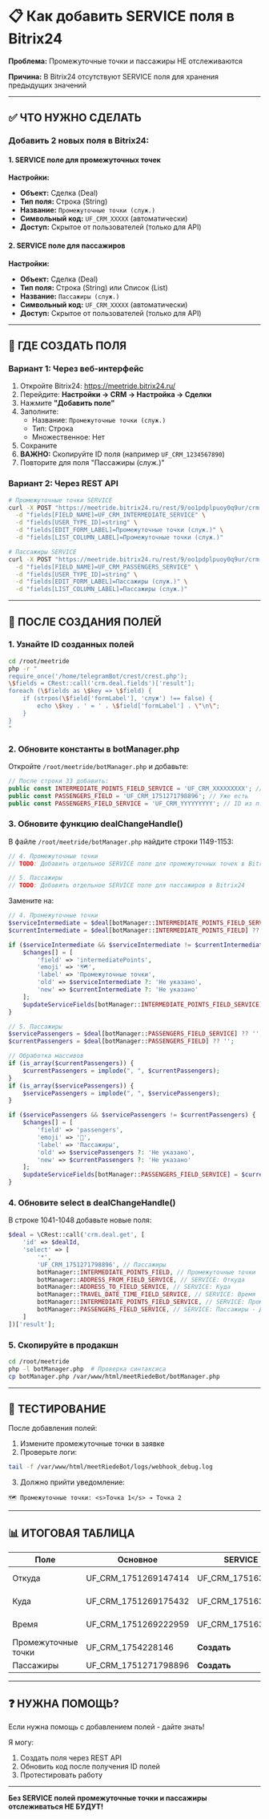 # 📋 Как добавить SERVICE поля в Bitrix24

**Проблема:** Промежуточные точки и пассажиры НЕ отслеживаются

**Причина:** В Bitrix24 отсутствуют SERVICE поля для хранения предыдущих значений

---

## ✅ ЧТО НУЖНО СДЕЛАТЬ

### Добавить 2 новых поля в Bitrix24:

#### 1. SERVICE поле для промежуточных точек

**Настройки:**
- **Объект:** Сделка (Deal)
- **Тип поля:** Строка (String)
- **Название:** `Промежуточные точки (служ.)`
- **Символьный код:** `UF_CRM_XXXXX` (автоматически)
- **Доступ:** Скрытое от пользователей (только для API)

#### 2. SERVICE поле для пассажиров

**Настройки:**
- **Объект:** Сделка (Deal)
- **Тип поля:** Строка (String) или Список (List)
- **Название:** `Пассажиры (служ.)`
- **Символьный код:** `UF_CRM_XXXXX` (автоматически)
- **Доступ:** Скрытое от пользователей (только для API)

---

## 🔧 ГДЕ СОЗДАТЬ ПОЛЯ

### Вариант 1: Через веб-интерфейс

1. Откройте Bitrix24: https://meetride.bitrix24.ru/
2. Перейдите: **Настройки → CRM → Настройка → Сделки**
3. Нажмите **"Добавить поле"**
4. Заполните:
   - Название: `Промежуточные точки (служ.)`
   - Тип: Строка
   - Множественное: Нет
5. Сохраните
6. **ВАЖНО:** Скопируйте ID поля (например `UF_CRM_1234567890`)
7. Повторите для поля "Пассажиры (служ.)"

### Вариант 2: Через REST API

```bash
# Промежуточные точки SERVICE
curl -X POST "https://meetride.bitrix24.ru/rest/9/oo1pdplpuoy0q9ur/crm.deal.userfield.add.json" \
  -d "fields[FIELD_NAME]=UF_CRM_INTERMEDIATE_SERVICE" \
  -d "fields[USER_TYPE_ID]=string" \
  -d "fields[EDIT_FORM_LABEL]=Промежуточные точки (служ.)" \
  -d "fields[LIST_COLUMN_LABEL]=Промежуточные точки (служ.)"

# Пассажиры SERVICE
curl -X POST "https://meetride.bitrix24.ru/rest/9/oo1pdplpuoy0q9ur/crm.deal.userfield.add.json" \
  -d "fields[FIELD_NAME]=UF_CRM_PASSENGERS_SERVICE" \
  -d "fields[USER_TYPE_ID]=string" \
  -d "fields[EDIT_FORM_LABEL]=Пассажиры (служ.)" \
  -d "fields[LIST_COLUMN_LABEL]=Пассажиры (служ.)"
```

---

## 📝 ПОСЛЕ СОЗДАНИЯ ПОЛЕЙ

### 1. Узнайте ID созданных полей

```bash
cd /root/meetride
php -r "
require_once('/home/telegramBot/crest/crest.php');
\$fields = CRest::call('crm.deal.fields')['result'];
foreach (\$fields as \$key => \$field) {
    if (strpos(\$field['formLabel'], 'служ') !== false) {
        echo \$key . ' = ' . \$field['formLabel'] . \"\n\";
    }
}
"
```

### 2. Обновите константы в botManager.php

Откройте `/root/meetride/botManager.php` и добавьте:

```php
// После строки 33 добавить:
public const INTERMEDIATE_POINTS_FIELD_SERVICE = 'UF_CRM_XXXXXXXXX'; // ID из п.1
public const PASSENGERS_FIELD = 'UF_CRM_1751271798896'; // Уже есть
public const PASSENGERS_FIELD_SERVICE = 'UF_CRM_YYYYYYYYY'; // ID из п.1
```

### 3. Обновите функцию dealChangeHandle()

В файле `/root/meetride/botManager.php` найдите строки 1149-1153:

```php
// 4. Промежуточные точки
// TODO: Добавить отдельное SERVICE поле для промежуточных точек в Bitrix24

// 5. Пассажиры
// TODO: Добавить отдельное SERVICE поле для пассажиров в Bitrix24
```

Замените на:

```php
// 4. Промежуточные точки
$serviceIntermediate = $deal[botManager::INTERMEDIATE_POINTS_FIELD_SERVICE] ?? '';
$currentIntermediate = $deal[botManager::INTERMEDIATE_POINTS_FIELD] ?? '';

if ($serviceIntermediate && $serviceIntermediate != $currentIntermediate) {
    $changes[] = [
        'field' => 'intermediatePoints',
        'emoji' => '🗺️',
        'label' => 'Промежуточные точки',
        'old' => $serviceIntermediate ?: 'Не указано',
        'new' => $currentIntermediate ?: 'Не указано'
    ];
    $updateServiceFields[botManager::INTERMEDIATE_POINTS_FIELD_SERVICE] = $currentIntermediate;
}

// 5. Пассажиры
$servicePassengers = $deal[botManager::PASSENGERS_FIELD_SERVICE] ?? '';
$currentPassengers = $deal[botManager::PASSENGERS_FIELD] ?? '';

// Обработка массивов
if (is_array($currentPassengers)) {
    $currentPassengers = implode(", ", $currentPassengers);
}
if (is_array($servicePassengers)) {
    $servicePassengers = implode(", ", $servicePassengers);
}

if ($servicePassengers && $servicePassengers != $currentPassengers) {
    $changes[] = [
        'field' => 'passengers',
        'emoji' => '👥',
        'label' => 'Пассажиры',
        'old' => $servicePassengers ?: 'Не указано',
        'new' => $currentPassengers ?: 'Не указано'
    ];
    $updateServiceFields[botManager::PASSENGERS_FIELD_SERVICE] = $currentPassengers;
}
```

### 4. Обновите select в dealChangeHandle()

В строке 1041-1048 добавьте новые поля:

```php
$deal = \CRest::call('crm.deal.get', [
    'id' => $dealId,
    'select' => [
        '*',
        'UF_CRM_1751271798896', // Пассажиры
        botManager::INTERMEDIATE_POINTS_FIELD, // Промежуточные точки
        botManager::ADDRESS_FROM_FIELD_SERVICE, // SERVICE: Откуда
        botManager::ADDRESS_TO_FIELD_SERVICE, // SERVICE: Куда
        botManager::TRAVEL_DATE_TIME_FIELD_SERVICE, // SERVICE: Время
        botManager::INTERMEDIATE_POINTS_FIELD_SERVICE, // SERVICE: Промежуточные точки - ДОБАВИТЬ
        botManager::PASSENGERS_FIELD_SERVICE, // SERVICE: Пассажиры - ДОБАВИТЬ
    ]
])['result'];
```

### 5. Скопируйте в продакшн

```bash
cd /root/meetride
php -l botManager.php  # Проверка синтаксиса
cp botManager.php /var/www/html/meetRiedeBot/botManager.php
```

---

## 🧪 ТЕСТИРОВАНИЕ

После добавления полей:

1. Измените промежуточные точки в заявке
2. Проверьте логи:
```bash
tail -f /var/www/html/meetRiedeBot/logs/webhook_debug.log
```

3. Должно прийти уведомление:
```
🗺️ Промежуточные точки: <s>Точка 1</s> ➔ Точка 2
```

---

## 📊 ИТОГОВАЯ ТАБЛИЦА

| Поле | Основное | SERVICE | Статус |
|------|----------|---------|--------|
| Откуда | UF_CRM_1751269147414 | UF_CRM_1751638512 | ✅ Работает |
| Куда | UF_CRM_1751269175432 | UF_CRM_1751638529 | ✅ Работает |
| Время | UF_CRM_1751269222959 | UF_CRM_1751638617 | ✅ Работает |
| Промежуточные точки | UF_CRM_1754228146 | **Создать** | ⚠️ TODO |
| Пассажиры | UF_CRM_1751271798896 | **Создать** | ⚠️ TODO |

---

## ❓ НУЖНА ПОМОЩЬ?

Если нужна помощь с добавлением полей - дайте знать!

Я могу:
1. Создать поля через REST API
2. Обновить код после получения ID полей
3. Протестировать работу

---

**Без SERVICE полей промежуточные точки и пассажиры отслеживаться НЕ БУДУТ!**



